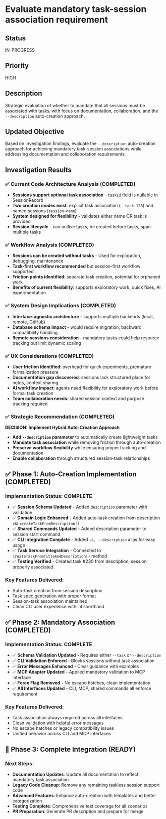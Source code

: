 # Evaluate mandatory task-session association requirement

## Status

IN-PROGRESS

## Priority

HIGH

## Description

Strategic evaluation of whether to mandate that all sessions must be associated with tasks, with focus on documentation, collaboration, and the `--description` auto-creation approach.

## Updated Objective

Based on investigation findings, evaluate the `--description` auto-creation approach for achieving mandatory task-session associations while addressing documentation and collaboration requirements.

## Investigation Results

### ✅ Current Code Architecture Analysis (COMPLETED)

- **Sessions support optional task association** - `taskId` field is nullable in SessionRecord
- **Two creation modes exist**: explicit task association (`--task 123`) and named sessions (`session-name`)
- **System designed for flexibility** - validates either name OR task is provided
- **Session lifecycle** - can outlive tasks, be created before tasks, span multiple tasks

### ✅ Workflow Analysis (COMPLETED)

- **Sessions can be created without tasks** - Used for exploration, debugging, maintenance
- **Task-first workflow recommended** but session-first workflow supported
- **Friction points identified**: separate task creation, potential for orphaned work
- **Benefits of current flexibility**: supports exploratory work, quick fixes, AI experimentation

### ✅ System Design Implications (COMPLETED)

- **Interface-agnostic architecture** - supports multiple backends (local, remote, GitHub)
- **Database schema impact** - would require migration, backward compatibility handling
- **Remote sessions consideration** - mandatory tasks could help resource tracking but limit dynamic scaling

### ✅ UX Considerations (COMPLETED)

- **User friction identified**: overhead for quick experiments, premature formalization pressure
- **Documentation gap discovered**: sessions lack structured place for notes, context sharing
- **AI workflow impact**: agents need flexibility for exploratory work before formal task creation
- **Team collaboration needs**: shared session context and purpose tracking required

### ✅ Strategic Recommendation (COMPLETED)

**DECISION: Implement Hybrid Auto-Creation Approach**

- **Add `--description` parameter** to automatically create lightweight tasks
- **Mandate task association** while removing friction through auto-creation
- **Preserve workflow flexibility** while ensuring proper tracking and documentation
- **Enable collaboration** through structured session-task relationships

## ✅ Phase 1: Auto-Creation Implementation (COMPLETED)

### Implementation Status: COMPLETE

- ✅ **Session Schema Updated** - Added `description` parameter with validation
- ✅ **Domain Logic Enhanced** - Added auto-task creation from description via `createTaskFromDescription()`
- ✅ **Shared Commands Updated** - Added description parameter to session start command
- ✅ **CLI Integration Complete** - Added `-d, --description` alias for easy usage
- ✅ **Task Service Integration** - Connected to `createTaskFromTitleAndDescription()` method
- ✅ **Testing Verified** - Created task #230 from description, session properly associated

### Key Features Delivered:

- Auto-task creation from session description
- Task spec generation with proper format
- Session-task association maintained
- Clean CLI user experience with `-d` shorthand

## ✅ Phase 2: Mandatory Association (COMPLETED)

### Implementation Status: COMPLETE

- ✅ **Schema Validation Updated** - Requires either `--task` or `--description`
- ✅ **CLI Validation Enforced** - Blocks sessions without task association
- ✅ **Error Messages Enhanced** - Clear guidance with examples
- ✅ **MCP Adapter Updated** - Applied mandatory validation to MCP interface
- ✅ **Force Flag Removed** - No escape hatches, clean implementation
- ✅ **All Interfaces Updated** - CLI, MCP, shared commands all enforce requirement

### Key Features Delivered:

- Task association always required across all interfaces
- Clean validation with helpful error messages
- No escape hatches or legacy compatibility issues
- Unified behavior across CLI and MCP interfaces

## 🎯 Phase 3: Complete Integration (READY)

### Next Steps:

- **Documentation Updates**: Update all documentation to reflect mandatory task association
- **Legacy Code Cleanup**: Remove any remaining taskless session support code
- **Advanced Features**: Enhance auto-creation with templates and better categorization
- **Testing Complete**: Comprehensive test coverage for all scenarios
- **PR Preparation**: Generate PR description and prepare for merge
